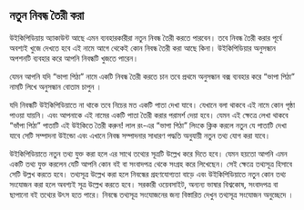 ## নতুন নিবন্ধ তৈরী করা

উইকিপিডিয়ায় অ্যাকাউন্ট আছে এমন ব্যবহারকারীরা নতুন নিবন্ধ তৈরী করতে পারবেন। তবে নিবন্ধ তৈরী করার পূর্বে অবশ্যই খুজে দেখতে হবে এই নামে আগে থেকেই কোন নিবন্ধ তৈরী করা আছে কিনা। উইকিপিডিয়ার অনুসন্ধান অপশনটি ব্যবহার করে আপনি নিবন্ধটি খুজতে পারেন। 

যেমন আপনি যদি “ভাপা পিঠা” নামে একটি নিবন্ধ তৈরী করতে চান তবে প্রথমে অনুসন্ধান বক্স ব্যবহার করে “ভাপা পিঠা” নামটি লিখে অনুসন্ধান বোতাম চাপুন ।

যদি নিবন্ধটি উইকিপিডিয়াতে না থাকে তবে নিচের মত একটি পাতা দেখা যাবে। যেখানে বলা থাকবে এই নামে কোন পৃষ্ঠা পাওয়া যায়নি। এবং আপনাকে এই নামের একটি পাতা তৈরী করার পরামর্শ দেয়া হবে। যেমন এই ক্ষেত্রে লেখা থাকবে “ভাঁপা পিঠা” পাতাটি এই উইকিতে তৈরী করুন!  লাল রং-এর “ভাপা পিঠা” লিংকে ক্লিক করলে নতুন যে পাতাটি দেখা যাবে সেটি সম্পাদনা উইন্ডো এবং এখানে নিবন্ধ সম্পাদনার সাধারণ পদ্ধতি অনুযায়ী নতুন তথ্য যোগ করা যাবে। 


উইকিপিডিয়াতে নতুন তথ্য যুক্ত করা হলে এর সাথে তথ্যের সূত্রটি উল্লেখ করে দিতে হবে। যেমন হয়তো আপনি এমন একটি তথ্য যুক্ত করলেন যেটি আপনি কোন বই বা সংবাদপত্র থেকে সংগ্রহ করে লিখেছেন। সেই ক্ষেত্রে তথ্যসূত্র হিসাবে সেটি উল্লখ করতে হবে। তথ্যসূত্র উল্লেখ করা হলে নিবন্ধের গ্রহণযোগ্যতা বাড়ে এবং উইকিপিডিয়াতে নতুন কোন তথ্য সংযোজন করা হলে অবশ্যই সূত্র উল্লেখ করতে হবে। সরকারী ওয়েবসাইট, অন্যন্য ভাষার বিশ্বকোষ, সংবাদপত্র বা ছাপানো বই তথ্যের উৎস হতে পারে। নিবন্ধে তথ্যসূত্র সংযোজনের জন্য বিস্তারিত দেখুন তথ্যসূত্র সংযোজন অনুচ্ছেদে । 

